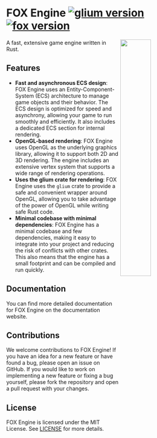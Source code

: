# FOX Engine [![glium version](https://img.shields.io/crates/v/glium.svg)](https://crates.io/crates/glium) [![fox version](https://img.shields.io/crates/v/fox.svg)](https://crates.io/crates/fox)
<img src="https://github.com/therealnv6/fox/blob/main/screenshots/example-1.png?raw=true" width="40%" align="right">

A fast, extensive game engine written in Rust.

## Features

- **Fast and asynchronous ECS design**: FOX Engine uses an Entity-Component-System (ECS) architecture to manage game objects and their behavior. The ECS design is optimized for speed and asynchrony, allowing your game to run smoothly and efficiently. It also includes a dedicated ECS section for internal rendering.
- **OpenGL-based rendering**: FOX Engine uses OpenGL as the underlying graphics library, allowing it to support both 2D and 3D rendering. The engine includes an extensive vertex system that supports a wide range of rendering operations.
- **Uses the glium crate for rendering**: FOX Engine uses the `glium` crate to provide a safe and convenient wrapper around OpenGL, allowing you to take advantage of the power of OpenGL while writing safe Rust code.
- **Minimal codebase with minimal dependencies**: FOX Engine has a minimal codebase and few dependencies, making it easy to integrate into your project and reducing the risk of conflicts with other crates. This also means that the engine has a small footprint and can be compiled and run quickly.

## Documentation

You can find more detailed documentation for FOX Engine on the documentation website.

## Contributions

We welcome contributions to FOX Engine! If you have an idea for a new feature or have found a bug, please open an issue on GitHub. If you would like to work on implementing a new feature or fixing a bug yourself, please fork the repository and open a pull request with your changes.

## License

FOX Engine is licensed under the MIT License. See [LICENSE](LICENSE) for more details.
